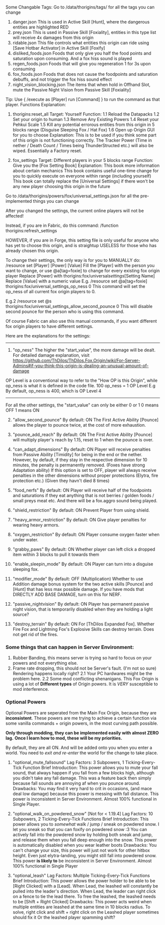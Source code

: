 Some Changable Tags:
Go to /data/thorigins/tags/ for all the tags you can change

1. danger.json
   This is used in Active Skill [Hunt], where the dangerous entities are highlighted RED
2. prey.json
   This is used in Passive Skill [Foxiality], entities in this type list will receive 4x damages from this origin
3. ridable.json
   This file controls what entities this origin can ride using [Save Hotbar Activator] in Active Skill [Foxify]
4. disliked_foods.json
   Foods that only give you half the food points and saturation upon consuming. And a fox hiss sound is played
5. regen_foods.json
   Foods that will give you regeneration 1 for 3s upon consuming
6. fox_foods.json
   Foods that does not cause the foodpoints and saturation debuffs, and not trigger the fox hiss sound effect
7. night_vision_blocking.json
   The items that when hold in Offhand Slot, mute the Passive Night Vision from Passive Skill [Foxiality]


Tip: Use { /execute as [Player] run [Command] } to run the command as that player.
Functions Explanation:

1. thorigins:reset_all
   Target: Yourself
   Function:
   1.1 Reload the Datapacks
   1.2 Set your origin to human
   1.3 Remove Any Existing Powers
   1.4 Reset your Pehkui Scale
   1.5 Kill any potential errorous entities from this origin in 5 blocks range (Disguise Sleeping Fox / Hat Fox)
   1.6 Open up Origin GUI for you to choose
   Explanation:
   This is to be used if you think some part of this origin is not functioning correctly.
   The Tracker Power (Time in nether / Death Count / Times being ThunderStructed etc.) will also be wiped.
   Essentially a Factory reset.

2. fox_settings
   Target: Different players in your 5 blocks range
   Function:
   Give you the [Fox Setting Book]
   Explanation:
   This book more information about certain mechanics
   This book contains useful one-time change for you to quickly execute on everyone within range (including yourself)
   This book can totally replace the [Universal Settings] if there won't be any new player choosing this origin in the future

Go to /data/thorigins/powers/fox/universal_settings.json for all the pre-implemented things you can change

After you changed the settings, the current online players will not be affected!

Instead, if you are in Fabric, do this command:
/function thorigins:refresh_settings

HOWEVER, if you are in Forge, this setting file is only useful for anyone who has yet to choose this origin,
and is straightup USELESS for those who has already chosen this origin.

To change their settings, the only way is for you to MANUALLY do:
/resource set [Player] [Power] [Value]
Fill the [Player] with the person you want to change, or use @a[tag=foxie] to change for every existing fox origin player
Replace [Power] with thorigins:fox/universal*settings*[Setting Name]
Replace [Value] with a numeric value
E.g.
/resource set @a[tag=foxie] thorigins:fox/universal_settings_op_ness 0
This command will set the op_ness of all current fox origin players to 0.

E.g.2
/resource set @s thorigins:fox/universal_settings_allow_second_pounce 0
This will disable second pounce for the person who is using this command.

Of course Fabric can also use this manual commands, if you want different fox origin players to have different settings.

Here are the explanations for the settings:

---

1. "op_ness"
   The higher the "start_value", the more damage will be dealt.
   For detailed damage explanation, visit https://github.com/ThDilos/ThDilos.Fox.Origin/wiki/For-Server-Admins#if-you-think-this-origin-is-dealing-an-unusual-amount-of-damage

OP Level is a conventional way to refer to the "How OP is this Origin",
while op_ness is what it is defined in the code file.
100 op_ness = 1 OP Level
E.g By default, op_ness is 400, which is OP Level 4

---

For all the other settings, the "start_value" can only be either 0 or 1
0 means OFF
1 means ON

2. "allow_second_pounce"
   By default: ON
   The First Active Ability [Pounce] allows the player to pounce twice, at the cost of more exhaustion.

3. "pounce_add_reach"
   By default: ON
   The First Active Ability [Pounce] will multiply player's reach by 1.15, reset to 1 when the pounce is over.

4. "can_adapt_dimensions"
   By default: ON
   Player will receive penalties from Passive Ability [Timidity] for being in the end or the nether.
   However, by default, if they stay in the respective dimension for 10 minutes, the penalty is permanently removed. (Foxes have strong Adaptation ability)
   If this option is set to OFF, player will always receive penalties in the other dimensions without proper protections (Elytra, fire protection etc.) (Given they havn't died 8 times)

5. "food_nerfs"
   By default: ON
   Player will receive half of the foodpoints and saturations if they eat anything that is not berries / golden foods / small preys meat etc. And there will be a fox.aggro sound being played.

6. "shield_restriction"
   By default: ON
   Prevent Player from using shield.

7. "heavy_armor_restriction"
   By default: ON
   Give player penalties for wearing heavy armors.

8. "oxygen_restriction"
   By default: ON
   Player consume oxygen faster when under water.

9. "grabby_paws"
   By default: ON
   Whether player can left click a dropped item within 3 blocks to pull it towards them

10. "enable_sleepin_mode"
   By default: ON
   Player can turn into a disguise sleeping fox.

11. "modifier_mode"
   By default: OFF (Multiplication)
   Whether to use Addition damage bonus system for the two active skills [Pounce] and [Hunt] that has less max possible damage.
   If you have mods that DIRECTLY ADD BASE DAMAGE, turn on this for NERF.

12. "passive_nightvision"
   By default: ON
   Player has permanent passive night vision, that is temporarily disabled when they are holding a light source?

13. "destroy_terrain"
   By default: ON
   For [ThDilos Expanded Fox].
   Whether Fire Fox and Lightning Fox's Explosive Skills can destroy terrain.
   Does not get rid of the fires.


### Some things that can happen in Server Environment:
1. Rubber Banding, this means server is trying so hard to focus on your powers and not everything else. 
2. Frame rate dropping, this should not be Server's fault. (I'm not so sure) Rendering happens locally right?
   2.1 Your PC hardwares might be the problem here.
   2.2 Some mod conflicting shenanigans. This Fox Origin is using a lot of **Different types** of Origin powers. It is _VERY_ susceptible to mod interference. 

### Optional Powers
Optional Powers are seperated from the Main Fox Origin, because they are **inconsistent**.
These powers are me trying to achieve a certain function via some vanilla commands + origin powers, in the most curving path possible.

**Only through modding, they can be implemented easily with almost ZERO lag.**
**Once I learn how to mod, these will be my priorities.**

By default, they are all ON. And will be added onto you when you enter a world.
You need to _exit and re-enter_ the world for the change to take place.

1. "optional_mute_fallsound"
Lag Factors: 3 Subpowers, 1 Ticking-Every-Tick Function
Brief Introduction:
   This power allows you to mute your fall sound, that always happen if you fall from a few blocks high, although you didn't take any fall damage.
   This was a feature back then simply because fall sounds are annoying af when you pounce around.
Drawbacks:
   You may find it very hard to crit in occasions, (and mace deal low damage) because this power is messing with fall distance.
   This power is inconsistent in Server Environment. Almost 100% functional in Single Player.

2. "optional_walk_on_powdered_snow" [Not for < 1.19.4]
Lag Factors: 10 Subpowers, 2 Ticking-Every-Tick Functions
Brief Introduction:
   This power allows you to _somewhat_ walk / jump / sneak on powdered snow.
   I let you sneak so that you can foxify on powdered snow :3
   You can actively fall into the powdered snow by holding both sneak and jump, and release them when you fall deep enough into the snow. 
   This power is automatically disabled when you wear leather boots
Drawbacks:
   You can't change your size, this power will just not work for other hitbox height. Even just elytra-landing, you might still fall into powdered snow.
   This power **is likely to** be inconsistent in Server Environment. Almost 100% functional in Single Player

3. "optional_leash"
Lag Factors: Multiple Ticking-Every-Tick Functions
Brief Introduction:
   This power allows the power holder to be able to be [Right Clicked] with a [Lead].
   When Lead, the leashed will constantly be pulled into the leader's direction.
   When Lead, the leader can right click on a fence to tie the lead there.
   To free the leashed, the leashed needs to be [Shift + Right Clicked]
Drawbacks:
   This power acts weird when multiple entities are leashed at the same time in 10 blocks radius.
   To solve, right click and shift + right click on the Leashed player sometimes should fix it
   Or the leashed player spamming shift?